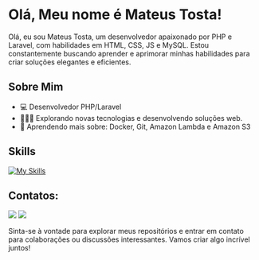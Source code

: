 # Olá, Meu nome é Mateus Tosta!

Olá, eu sou Mateus Tosta, um desenvolvedor apaixonado por PHP e Laravel, com habilidades em HTML, CSS, JS e MySQL. Estou constantemente buscando aprender e aprimorar minhas habilidades para criar soluções elegantes e eficientes.

## Sobre Mim

- 💻 Desenvolvedor PHP/Laravel
- 👩🏾‍💻 Explorando novas tecnologias e desenvolvendo soluções web.
- 🌱 Aprendendo mais sobre: Docker, Git, Amazon Lambda e Amazon S3


## Skills

[![My Skills](https://skillicons.dev/icons?i=html,css,js,vuejs,php,laravel,git,mysql,vscode,postman)](https://skillicons.dev)



## Contatos:

<div>
<a href = "mailto:mateusbrcase@gmail.com"><img loading="lazy" src="https://img.shields.io/badge/Gmail-D14836?style=for-the-badge&logo=gmail&logoColor=white" target="_blank"></a>
<a href="https://www.linkedin.com/in/mateus-tosta-335908178/" target="_blank"><img loading="lazy" src="https://img.shields.io/badge/-LinkedIn-%230077B5?style=for-the-badge&logo=linkedin&logoColor=white" target="_blank"></a>   
</div>

Sinta-se à vontade para explorar meus repositórios e entrar em contato para colaborações ou discussões interessantes. Vamos criar algo incrível juntos!
